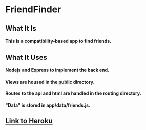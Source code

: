# FriendFinder

## What It Is
#### This is a compatibility-based app to find friends.

## What It Uses
#### **Nodejs** and **Express** to implement the back end.  
#### Views are housed in the public directory.
#### Routes to the api and html are handled in the routing directory.
#### "Data" is stored in app/data/friends.js.

## [Link to Heroku](https://evening-falls-88346.herokuapp.com/)